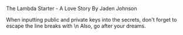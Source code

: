 The Lambda Starter - A Love Story
By Jaden Johnson

When inputting public and private keys into the secrets, don't forget to escape the line breaks with \n
Also, go after your dreams.

